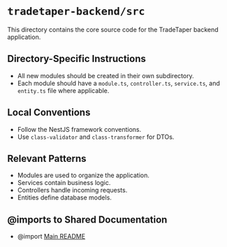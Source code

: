 # `tradetaper-backend/src`

This directory contains the core source code for the TradeTaper backend application.

## Directory-Specific Instructions

- All new modules should be created in their own subdirectory.
- Each module should have a `module.ts`, `controller.ts`, `service.ts`, and `entity.ts` file where applicable.

## Local Conventions

- Follow the NestJS framework conventions.
- Use `class-validator` and `class-transformer` for DTOs.

## Relevant Patterns

- Modules are used to organize the application.
- Services contain business logic.
- Controllers handle incoming requests.
- Entities define database models.

## @imports to Shared Documentation

- @import [Main README](../../README.md) 